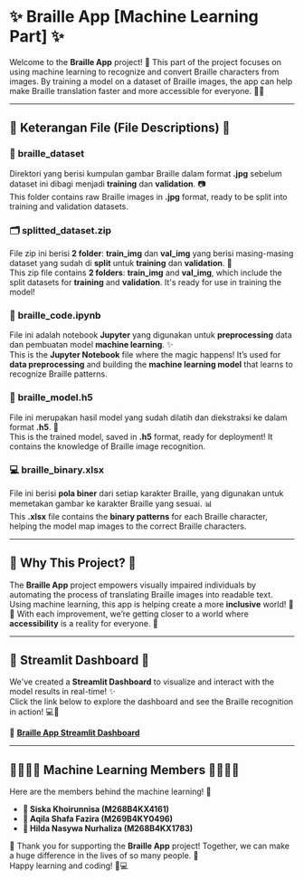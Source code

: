 # ✨ Braille App [Machine Learning Part] ✨

Welcome to the **Braille App** project! 🌸 This part of the project focuses on using machine learning to recognize and convert Braille characters from images. By training a model on a dataset of Braille images, the app can help make Braille translation faster and more accessible for everyone. 🤖💖

---

## 🌟 Keterangan File (File Descriptions) 🌟

### 📸 **braille_dataset**
Direktori yang berisi kumpulan gambar Braille dalam format **.jpg** sebelum dataset ini dibagi menjadi **training** dan **validation**. 📷  
This folder contains raw Braille images in **.jpg** format, ready to be split into training and validation datasets.

### 🗂️ **splitted_dataset.zip**
File zip ini berisi **2 folder**: **train_img** dan **val_img** yang berisi masing-masing dataset yang sudah di **split** untuk **training** dan **validation**. 🎁  
This zip file contains **2 folders**: **train_img** and **val_img**, which include the split datasets for **training** and **validation**. It's ready for use in training the model!

### 📑 **braille_code.ipynb**
File ini adalah notebook **Jupyter** yang digunakan untuk **preprocessing** data dan pembuatan model **machine learning**. ✨  
This is the **Jupyter Notebook** file where the magic happens! It’s used for **data preprocessing** and building the **machine learning model** that learns to recognize Braille patterns.

### 🧠 **braille_model.h5**
File ini merupakan hasil model yang sudah dilatih dan diekstraksi ke dalam format **.h5**. 🔮  
This is the trained model, saved in **.h5** format, ready for deployment! It contains the knowledge of Braille image recognition.

### 💻 **braille_binary.xlsx**
File ini berisi **pola biner** dari setiap karakter Braille, yang digunakan untuk memetakan gambar ke karakter Braille yang sesuai. 📊  
This **.xlsx** file contains the **binary patterns** for each Braille character, helping the model map images to the correct Braille characters.

---

## 🌷 Why This Project? 🌷

The **Braille App** project empowers visually impaired individuals by automating the process of translating Braille images into readable text. Using machine learning, this app is helping create a more **inclusive** world! 🌈✨ With each improvement, we’re getting closer to a world where **accessibility** is a reality for everyone. 🌸

---

## 🌺 Streamlit Dashboard 🌺

We've created a **Streamlit Dashboard** to visualize and interact with the model results in real-time! ✨  
Click the link below to explore the dashboard and see the Braille recognition in action! 💻🎉

🔗 [**Braille App Streamlit Dashboard**]([http://your-dashboard-link-here](https://dashboard-fgpfsdetquexzskp45mwbm.streamlit.app/))

---

## 👩‍💻👨‍💻 **Machine Learning Members** 👩‍💻👨‍💻

Here are the members behind the machine learning! 💖

- **🌷 Siska Khoirunnisa (M268B4KX4161)**
- **🌻 Aqila Shafa Fazira (M269B4KY0496)**
- **🌺 Hilda Nasywa Nurhaliza (M268B4KX1783)**

💖 Thank you for supporting the **Braille App** project! Together, we can make a huge difference in the lives of so many people. 🌟  
Happy learning and coding! 🎉💻
